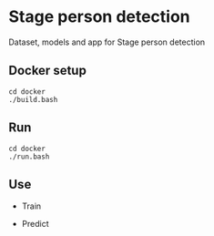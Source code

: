 # Stage person detection

Dataset, models and app for Stage person detection

## Docker setup

    cd docker
    ./build.bash

## Run

    cd docker
    ./run.bash

## Use

* Train


* Predict 



